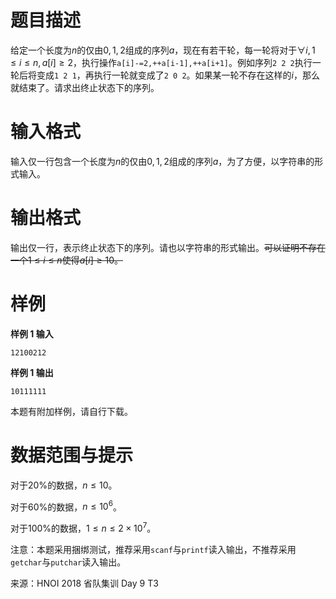 
# 题目描述

给定一个长度为$n$的仅由$0, 1, 2$组成的序列$a$，现在有若干轮，每一轮将对于$\forall i, 1 \leq i \leq n, a[i] \geq 2$，执行操作`a[i]-=2,++a[i-1],++a[i+1]`。例如序列`2 2 2`执行一轮后将变成`1 2 1`，再执行一轮就变成了`2 0 2`。如果某一轮不存在这样的$i$，那么就结束了。请求出终止状态下的序列。

# 输入格式

输入仅一行包含一个长度为$n$的仅由$0, 1, 2$组成的序列$a$，为了方便，以字符串的形式输入。

# 输出格式

输出仅一行，表示终止状态下的序列。请也以字符串的形式输出。~~可以证明不存在一个$1 \leq i \leq n$使得$a[i] \geq 10$。~~

# 样例

**样例 1 输入**
```
12100212
```

**样例 1 输出**
```
10111111
```

本题有附加样例，请自行下载。

# 数据范围与提示

对于$20\%$的数据，$n \leq 10$。

对于$60\%$的数据，$n \leq 10^6$。

对于$100\%$的数据，$1 \leq n \leq 2 \times 10^7$。

注意：本题采用捆绑测试，推荐采用`scanf`与`printf`读入输出，不推荐采用`getchar`与`putchar`读入输出。

来源：HNOI 2018 省队集训 Day 9 T3

